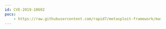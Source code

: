 ```yaml
---
id: CVE-2019-10692
pocs:
    - https://raw.githubusercontent.com/rapid7/metasploit-framework/master/modules/auxiliary/admin/http/wp_google_maps_sqli.rb
---
```


